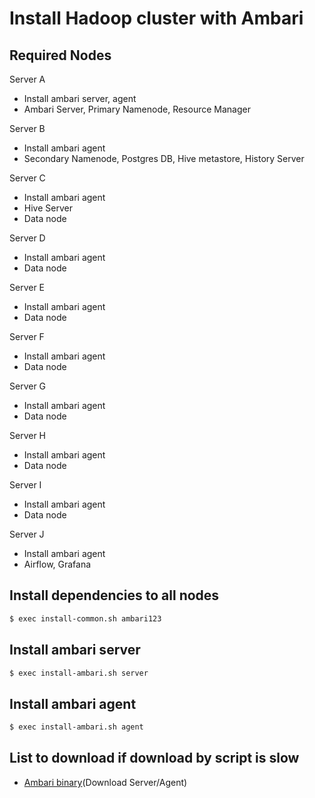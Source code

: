 # Install Hadoop cluster with Ambari

## Required Nodes
Server A
- Install ambari server, agent
- Ambari Server, Primary Namenode, Resource Manager

Server B
- Install ambari agent
- Secondary Namenode, Postgres DB, Hive metastore, History Server

Server C
- Install ambari agent
- Hive Server
- Data node

Server D
- Install ambari agent
- Data node

Server E
- Install ambari agent
- Data node

Server F
- Install ambari agent
- Data node

Server G
- Install ambari agent
- Data node

Server H
- Install ambari agent
- Data node

Server I
- Install ambari agent
- Data node

Server J
- Install ambari agent
- Airflow, Grafana

## Install dependencies to all nodes
```bash
$ exec install-common.sh ambari123
```

## Install ambari server
```bash
$ exec install-ambari.sh server
```

## Install ambari agent
```bash
$ exec install-ambari.sh agent
```

## List to download if download by script is slow
- [Ambari binary](https://www.makeopensourcegreatagain.com/rpms/ambari-2.7.4.0/ambari/)(Download Server/Agent)

